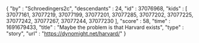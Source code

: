 {
  "by" : "Schroedingers2c",
  "descendants" : 24,
  "id" : 37076968,
  "kids" : [ 37077161, 37077219, 37077199, 37077201, 37077285, 37077202, 37077225, 37077242, 37077267, 37077244, 37077230 ],
  "score" : 58,
  "time" : 1691679433,
  "title" : "Maybe the problem is that Harvard exists",
  "type" : "story",
  "url" : "https://dynomight.net/harvard/"
}
